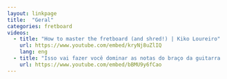```yaml
---
layout: linkpage
title:  "Geral"
categories: fretboard
videos:
  - title: "How to master the fretboard (and shred!) | Kiko Loureiro"
    url: https://www.youtube.com/embed/kryNj8uZlIQ
    lang: eng
  - title: "Isso vai fazer você dominar as notas do braço da guitarra | Roberto Barros"
    url: https://www.youtube.com/embed/bBMU9y6fCao
---
```

